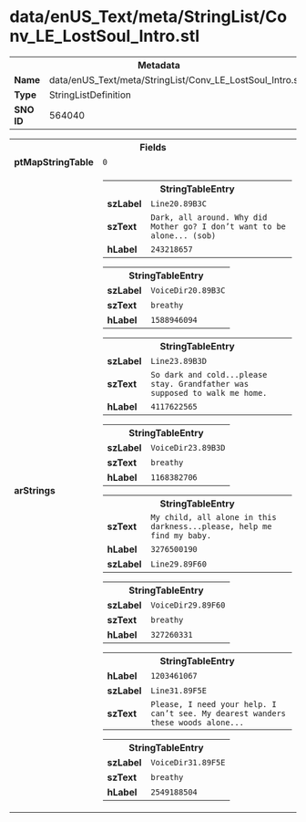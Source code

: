 <h1>data/enUS_Text/meta/StringList/Conv_LE_LostSoul_Intro.stl</h1><table><tr><th colspan="100%">Metadata</th></tr><tr><td><b>Name</b></td><td>data/enUS_Text/meta/StringList/Conv_LE_LostSoul_Intro.stl</td></tr><tr><td><b>Type</b></td><td>StringListDefinition</td></tr><tr><td><b>SNO ID</b></td><td>564040</td></tr></table>

<table><tr><th colspan="100%">Fields</th></tr><tr><td><b>ptMapStringTable</b></td><td><code>0</code></td></tr><tr><td><b>arStrings</b></td><td><table><tr><th colspan="100%">StringTableEntry</th></tr><tr><td><b>szLabel</b></td><td><code>Line20.89B3C</code></td></tr><tr><td><b>szText</b></td><td><code>Dark, all around. Why did Mother go? I don’t want to be alone... (sob)</code></td></tr><tr><td><b>hLabel</b></td><td><code>243218657</code></td></tr></table>


<table><tr><th colspan="100%">StringTableEntry</th></tr><tr><td><b>szLabel</b></td><td><code>VoiceDir20.89B3C</code></td></tr><tr><td><b>szText</b></td><td><code>breathy</code></td></tr><tr><td><b>hLabel</b></td><td><code>1588946094</code></td></tr></table>


<table><tr><th colspan="100%">StringTableEntry</th></tr><tr><td><b>szLabel</b></td><td><code>Line23.89B3D</code></td></tr><tr><td><b>szText</b></td><td><code>So dark and cold...please stay. Grandfather was supposed to walk me home.</code></td></tr><tr><td><b>hLabel</b></td><td><code>4117622565</code></td></tr></table>


<table><tr><th colspan="100%">StringTableEntry</th></tr><tr><td><b>szLabel</b></td><td><code>VoiceDir23.89B3D</code></td></tr><tr><td><b>szText</b></td><td><code>breathy</code></td></tr><tr><td><b>hLabel</b></td><td><code>1168382706</code></td></tr></table>


<table><tr><th colspan="100%">StringTableEntry</th></tr><tr><td><b>szText</b></td><td><code>My child, all alone in this darkness...please, help me find my baby.</code></td></tr><tr><td><b>hLabel</b></td><td><code>3276500190</code></td></tr><tr><td><b>szLabel</b></td><td><code>Line29.89F60</code></td></tr></table>


<table><tr><th colspan="100%">StringTableEntry</th></tr><tr><td><b>szLabel</b></td><td><code>VoiceDir29.89F60</code></td></tr><tr><td><b>szText</b></td><td><code>breathy</code></td></tr><tr><td><b>hLabel</b></td><td><code>327260331</code></td></tr></table>


<table><tr><th colspan="100%">StringTableEntry</th></tr><tr><td><b>hLabel</b></td><td><code>1203461067</code></td></tr><tr><td><b>szLabel</b></td><td><code>Line31.89F5E</code></td></tr><tr><td><b>szText</b></td><td><code>Please, I need your help. I can’t see. My dearest wanders these woods alone...</code></td></tr></table>


<table><tr><th colspan="100%">StringTableEntry</th></tr><tr><td><b>szLabel</b></td><td><code>VoiceDir31.89F5E</code></td></tr><tr><td><b>szText</b></td><td><code>breathy</code></td></tr><tr><td><b>hLabel</b></td><td><code>2549188504</code></td></tr></table>


</td></tr></table>

